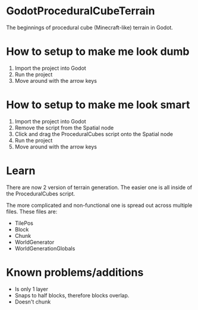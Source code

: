 # GodotProceduralCubeTerrain
The beginnings of procedural cube (Minecraft-like) terrain in Godot.

# How to setup to make me look dumb
1. Import the project into Godot
2. Run the project
3. Move around with the arrow keys

# How to setup to make me look smart
1. Import the project into Godot
2. Remove the script from the Spatial node
3. Click and drag the ProceduralCubes script onto the Spatial node
4. Run the project
5. Move around with the arrow keys

# Learn
There are now 2 version of terrain generation. The easier one is all inside of the ProceduralCubes script.

The more complicated and non-functional one is spread out across multiple files.
These files are:
- TilePos
- Block
- Chunk
- WorldGenerator
- WorldGenerationGlobals

# Known problems/additions
- Is only 1 layer
- Snaps to half blocks, therefore blocks overlap.
- Doesn't chunk

